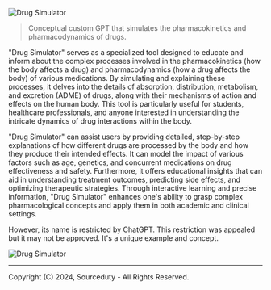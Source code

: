 ![Drug Simulator](https://github.com/sourceduty/Drug_Simulator/assets/123030236/82137f2c-686c-491f-862d-187a6a67e699)

> Conceptual custom GPT that simulates the pharmacokinetics and pharmacodynamics of drugs.

"Drug Simulator" serves as a specialized tool designed to educate and inform about the complex processes involved in the pharmacokinetics (how the body affects a drug) and pharmacodynamics (how a drug affects the body) of various medications. By simulating and explaining these processes, it delves into the details of absorption, distribution, metabolism, and excretion (ADME) of drugs, along with their mechanisms of action and effects on the human body. This tool is particularly useful for students, healthcare professionals, and anyone interested in understanding the intricate dynamics of drug interactions within the body.

"Drug Simulator" can assist users by providing detailed, step-by-step explanations of how different drugs are processed by the body and how they produce their intended effects. It can model the impact of various factors such as age, genetics, and concurrent medications on drug effectiveness and safety. Furthermore, it offers educational insights that can aid in understanding treatment outcomes, predicting side effects, and optimizing therapeutic strategies. Through interactive learning and precise information, "Drug Simulator" enhances one's ability to grasp complex pharmacological concepts and apply them in both academic and clinical settings.

However, its name is restricted by ChatGPT. This restriction was appealed but it may not be approved. It's a unique example and concept.

![Drug Simulator](https://github.com/sourceduty/Drug_Simulator/assets/123030236/108be6f3-4661-42d6-be09-00fd9b9e3ade)

***
Copyright (C) 2024, Sourceduty - All Rights Reserved.
